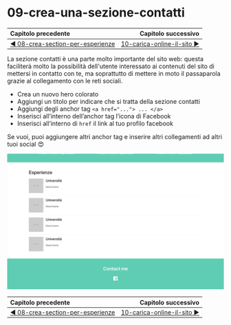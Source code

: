 # 09-crea-una-sezione-contatti

| Capitolo precedente                                                    | Capitolo successivo                                        |
| :--------------------------------------------------------------------- | ---------------------------------------------------------: |
| [◀︎ 08-crea-section-per-esperienze](../08-crea-section-per-esperienze) | [10-carica-online-il-sito ▶︎](../10-carica-online-il-sito) |

La sezione contatti è una parte molto importante del sito web: questa faciliterà molto la possibilità dell'utente interessato ai contenuti del sito di mettersi in contatto con te, ma soprattutto di mettere in moto il passaparola grazie al collegamento con le reti sociali.

- Crea un nuovo hero colorato
- Aggiungi un titolo per indicare che si tratta della sezione contatti
- Aggiungi degli anchor tag `<a href="..."> ... </a>`
- Inserisci all’interno dell’anchor tag l’icona di Facebook
- Inserisci all’interno di `href` il link al tuo profilo facebook

Se vuoi, puoi aggiungere altri anchor tag e inserire altri collegamenti ad altri tuoi social 😍

<kbd>![09-image.png](../assets/Lessons/09-image.png)</kbd>


| Capitolo precedente                                                    | Capitolo successivo                                        |
| :--------------------------------------------------------------------- | ---------------------------------------------------------: |
| [◀︎ 08-crea-section-per-esperienze](../08-crea-section-per-esperienze) | [10-carica-online-il-sito ▶︎](../10-carica-online-il-sito) |
